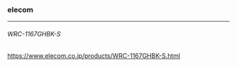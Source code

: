 ### elecom 
---

###### WRC-1167GHBK-S
https://www.elecom.co.jp/products/WRC-1167GHBK-S.html





```
```

```
```

```
```


